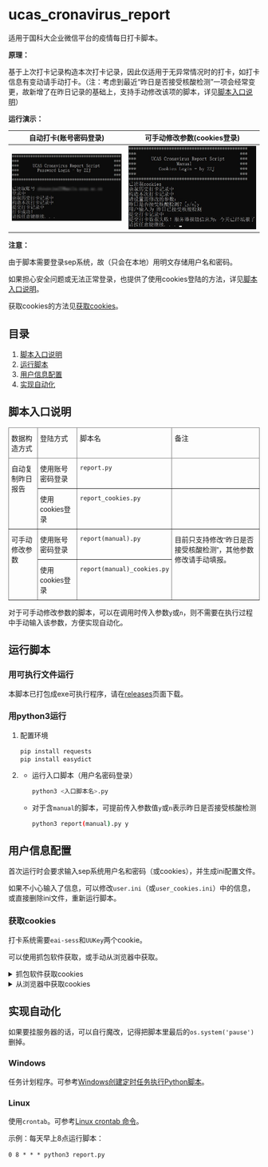 # ucas_cronavirus_report

适用于国科大企业微信平台的疫情每日打卡脚本。

**原理：**

基于上次打卡记录构造本次打卡记录，因此仅适用于无异常情况时的打卡，如打卡信息有变动请手动打卡。（注：考虑到最近“昨日是否接受核酸检测”一项会经常变更，故新增了在昨日记录的基础上，支持手动修改该项的脚本，详见[脚本入口说明](#脚本入口说明)）

**运行演示：**

| 自动打卡(账号密码登录)           | 可手动修改参数(cookies登录)             |
| -------------------------------- | --------------------------------------- |
| ![](./README.assets/example.jpg) | ![](./README.assets/example_manual.jpg) |

**注意：**

由于脚本需要登录sep系统，故（只会在本地）用明文存储用户名和密码。

如果担心安全问题或无法正常登录，也提供了使用cookies登陆的方法，详见[脚本入口说明](#脚本入口说明)。

获取cookies的方法见[获取cookies](#获取cookies)。

## 目录

1. [脚本入口说明](#脚本入口说明)
2. [运行脚本](#运行脚本)
3. [用户信息配置](#用户信息配置)
4. [实现自动化](#实现自动化)

## 脚本入口说明

<style type="text/css">
.tg  {border-collapse:collapse;border-spacing:0;}
.tg td{border-color:black;border-style:solid;border-width:1px;font-family:Arial, sans-serif;font-size:14px;
  overflow:hidden;padding:10px 5px;word-break:normal;}
.tg th{border-color:black;border-style:solid;border-width:1px;font-family:Arial, sans-serif;font-size:14px;
  font-weight:normal;overflow:hidden;padding:10px 5px;word-break:normal;}
.tg .tg-0pky{border-color:inherit;text-align:left;vertical-align:top}
</style>
<table class="tg">
<thead>
  <tr>
    <th class="tg-0pky">数据构造方式</th>
    <th class="tg-0pky">登陆方式</th>
    <th class="tg-0pky">脚本名</th>
    <th class="tg-0pky">备注</th>
  </tr>
</thead>
<tbody>
  <tr>
    <td class="tg-0pky" rowspan="2">自动复制昨日报告</td>
    <td class="tg-0pky">使用账号密码登录</td>
    <td class="tg-0pky"><code>report.py</code></td>
    <td class="tg-0pky"></td>
  </tr>
  <tr>
    <td class="tg-0pky">使用cookies登录</td>
    <td class="tg-0pky"><code>report_cookies.py</code></td>
    <td class="tg-0pky"></td>
  </tr>
  <tr>
    <td class="tg-0pky" rowspan="2">可手动修改参数</td>
    <td class="tg-0pky">使用账号密码登录</td>
    <td class="tg-0pky"><code>report(manual).py</code></td>
    <td class="tg-0pky" rowspan="2">目前只支持修改“昨日是否接受核酸检测”，其他参数修改请手动填报。</td>
  </tr>
  <tr>
    <td class="tg-0pky">使用cookies登录</td>
    <td class="tg-0pky"><code>report(manual)_cookies.py</code></td>
  </tr>
</tbody>
</table>

对于可手动修改参数的脚本，可以在调用时传入参数`y`或`n`，则不需要在执行过程中手动输入该参数，方便实现自动化。

## 运行脚本

### 用可执行文件运行

本脚本已打包成exe可执行程序，请在[releases](https://github.com/barryZZJ/ucas_cronavirus_report/releases)页面下载。

### 用python3运行
1. 配置环境

   ```
   pip install requests
   pip install easydict
   ```

2. - 运行入口脚本（用户名密码登录）

     ```sh
     python3 <入口脚本名>.py
     ```

   - 对于含`manual`的脚本，可提前传入参数值`y`或`n`表示昨日是否接受核酸检测

     ```sh
     python3 report(manual).py y
     ```

## 用户信息配置

首次运行时会要求输入sep系统用户名和密码（或cookies），并生成ini配置文件。

如果不小心输入了信息，可以修改`user.ini`（或`user_cookies.ini`）中的信息，或直接删除ini文件，重新运行脚本。

### 获取cookies

打卡系统需要`eai-sess`和`UUKey`两个cookie。

可以使用抓包软件获取，或手动从浏览器中获取。

<details>
    <summary>抓包软件获取cookies</summary>
    <ol>
        <li>安装抓包软件：我使用的是<a href='https://www.telerik.com/fiddler'>fiddler classic</a>，安装与使用教程请自行上网搜索，注意需要安装证书才能抓取https报文。</li>
        <li>
            <ul>
                <li>抓PC端的包：用浏览器打开https://app.ucas.ac.cn/uc/wap/login，抓取登录时的POST报文，既可获得两个cookie。如图：
                    <br>
                    <img alt='eai-sess' src='./README.assets/cookies_pc1.jpg'>
                    <br>
                    <img alt='UUKey' src='./README.assets/cookies_pc2.jpg'>
                </li>
                <li>抓手机端的包：参考<a href='https://www.cnblogs.com/mmz-tester/p/11125007.html'>这篇博客</a>分别配置好PC端和手机端后，在手机上点开国科大企业微信——A疫情防控，然后随便找一个域名是<code>app.ucas.ac.cn</code>的报文，就能看到所需的cookie了。如图：
                    <br>
                    <img alt='cookies_phone' src='./README.assets/cookies_phone.jpg'>
                </li>
            </ul>
        </li>
    </ol>
</details>

<details>
    <summary>从浏览器中获取cookies</summary>
    <p>使用浏览器打开<a href='https://app.ucas.ac.cn/uc/wap/login'>https://app.ucas.ac.cn/uc/wap/login</a>，登录后在开发者工具里找到cookie。</p>
    <p>以Chrome为例，按下F12后，Application——左侧找到Cookies下拉菜单——选择ucas的域名。如图：
        <br>
        <img alt='cookies_browser' src='./README.assets/cookies_browser.jpg'>
    </p>
</details>

## 实现自动化
如果要挂服务器的话，可以自行魔改，记得把脚本里最后的`os.system('pause')`删掉。

### Windows

任务计划程序。可参考[Windows创建定时任务执行Python脚本](https://blog.csdn.net/u012849872/article/details/82719372)。

### Linux
使用`crontab`。可参考[Linux crontab 命令](https://www.runoob.com/linux/linux-comm-crontab.html)。

示例：每天早上8点运行脚本：

`0 8 * * * python3 report.py`
